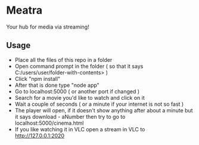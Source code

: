 Meatra
======

Your hub for media via streaming!

Usage
------

- Place all the files of this repo in a folder
- Open command prompt in the folder ( so that it says C:/users/user/folder-with-contents> )
- Click "npm install"
- After that is done type "node app"
- Go to localhost:5000 ( or another port if changed )
- Search for a movie you'd like to watch and click on it
- Wait a couple of seconds ( or a minute if your internet is not so fast )
- The player will open, if it doesn't show anything after about a minute but it says download - aNumber then try to go to localhost:5000/cinema.html
- If you like watching it in VLC open a stream in VLC to http://127.0.0.1:2020
